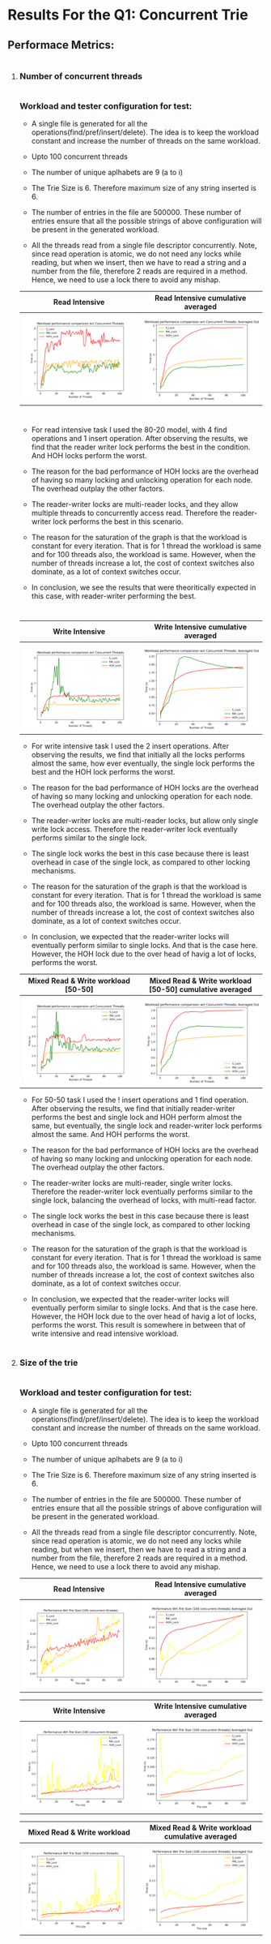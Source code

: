 # Results For the Q1: Concurrent Trie

## Performace Metrics: 
#
1) ### Number of concurrent threads
    #
    ### Workload and tester configuration for test:  
    - A single file is generated for all the operations(find/pref/insert/delete). The idea is to keep the workload constant and increase the number of threads on the same workload. 

    - Upto 100 concurrent threads

    - The number of unique aplhabets are 9 (a to i) 

    - The Trie Size is 6. Therefore maximum size of any string inserted is 6. 

    - The number of entries in the file are 500000. These number of entries ensure that all the possible strings of above configuration will be present in the generated workload. 

    - All the threads read from a single file descriptor          concurrently. Note, since read operation is atomic, we do not need any locks while reading, but when we insert, then we have to read a string and a number from the file, therefore 2 reads are required in a method. Hence, we need to use a lock there to avoid any mishap. 

    Read Intensive             |  Read Intensive cumulative averaged
    :-------------------------:|:-------------------------:
    ![](metrics_tests/number_of_threads/plots/nthreads_comp_read.png)  |  ![](metrics_tests/number_of_threads/plots/nthreads_comp_avg_read.png)

    #
    - For read intensive task I used the 80-20 model, with 4 find operations and 1 insert operation. After observing the results, we find that the reader writer lock performs the best in the condition. And HOH locks perform the worst.  
    
    - The reason for the bad performance of HOH locks are the overhead of having so many locking and unlocking operation for each node. The overhead outplay the other factors. 

    - The reader-writer locks are multi-reader locks, and they allow multiple threads to concurrently access read. Therefore the reader-writer lock performs the best in this scenario. 

    - The reason for the saturation of the graph is that the workload is constant for every iteration. That is for 1 thread the workload is same and for 100 threads also, the workload is same. However, when the number of threads increase a lot, the cost of context switches also dominate, as a lot of context switches occur. 

    - In conclusion, we see the results that were theoritically expected in this case, with reader-writer performing the best. 
    
    #
    Write Intensive             |  Write Intensive cumulative averaged
    :-------------------------:|:-------------------------:
    ![](metrics_tests/number_of_threads/plots/nthreads_comp_write.png)  |  ![](metrics_tests/number_of_threads/plots/nthreads_comp_avg_write.png)

    - For write intensive task I used the 2 insert operations. After observing the results, we find that initially all the locks performs almost the same, how ever eventually, the single lock performs the best and the HOH lock performs the worst. 
    
    - The reason for the bad performance of HOH locks are the overhead of having so many locking and unlocking operation for each node. The overhead outplay the other factors. 

    - The reader-writer locks are multi-reader locks, but allow only single write lock access. Therefore the reader-writer lock eventually performs similar to the single lock. 

    - The single lock works the best in this case because there is least overhead in case of the single lock, as compared to other locking mechanisms.  

    - The reason for the saturation of the graph is that the workload is constant for every iteration. That is for 1 thread the workload is same and for 100 threads also, the workload is same. However, when the number of threads increase a lot, the cost of context switches also dominate, as a lot of context switches occur. 

    - In conclusion, we expected that the reader-writer locks will eventually perform similar to single locks. And that is the case here. However, the HOH lock due to the over head of havig a lot of locks, performs the worst. 

    Mixed Read & Write workload [50-50]|  Mixed Read & Write workload [50-50] cumulative averaged
    :-------------------------:|:-------------------------:
    ![](metrics_tests/number_of_threads/plots/nthreads_comp_50-50.png)  |  ![](metrics_tests/number_of_threads/plots/nthreads_comp_avg_50-50.png)

    - For 50-50 task I used the ! insert operations and 1 find operation. After observing the results, we find that initially reader-writer performs the best and single lock and HOH perform almost the same, but eventually, the single lock and reader-writer lock performs almost the same. And HOH performs the worst. 
    
    - The reason for the bad performance of HOH locks are the overhead of having so many locking and unlocking operation for each node. The overhead outplay the other factors. 

    - The reader-writer locks are multi-reader, single writer locks. Therefore the reader-writer lock eventually performs similar to the single lock, balancing the overhead of locks, with multi-read factor. 

    - The single lock works the best in this case because there is least overhead in case of the single lock, as compared to other locking mechanisms.  

    - The reason for the saturation of the graph is that the workload is constant for every iteration. That is for 1 thread the workload is same and for 100 threads also, the workload is same. However, when the number of threads increase a lot, the cost of context switches also dominate, as a lot of context switches occur. 

    - In conclusion, we expected that the reader-writer locks will eventually perform similar to single locks. And that is the case here. However, the HOH lock due to the over head of havig a lot of locks, performs the worst. 
    This result is somewhere in between that of write intensive and read intensive workload. 
#
2) ### Size of the trie
    # 
    ### Workload and tester configuration for test:  
    - A single file is generated for all the operations(find/pref/insert/delete). The idea is to keep the workload constant and increase the number of threads on the same workload. 

    - Upto 100 concurrent threads

    - The number of unique aplhabets are 9 (a to i) 

    - The Trie Size is 6. Therefore maximum size of any string inserted is 6. 

    - The number of entries in the file are 500000. These number of entries ensure that all the possible strings of above configuration will be present in the generated workload. 

    - All the threads read from a single file descriptor          concurrently. Note, since read operation is atomic, we do not need any locks while reading, but when we insert, then we have to read a string and a number from the file, therefore 2 reads are required in a method. Hence, we need to use a lock there to avoid any mishap. 
    
    Read Intensive             |  Read Intensive cumulative averaged
    :-------------------------:|:-------------------------:
    ![](metrics_tests/trie_size/plots/size_comp_read.png)  |  ![](metrics_tests/trie_size/plots/size_comp_Avg_read.png)

    
    Write Intensive             |  Write Intensive cumulative averaged
    :-------------------------:|:-------------------------:
    ![](metrics_tests/trie_size/plots/size_comp_write.png)  |  ![](metrics_tests/trie_size/plots/size_comp_Avg_write.png)

    Mixed Read & Write workload|  Mixed Read & Write workload cumulative averaged
    :-------------------------:|:-------------------------:
    ![](metrics_tests/trie_size/plots/size_comp_50-50.png)  |  ![](metrics_tests/trie_size/plots/size_comp_Avg_50-50.png)